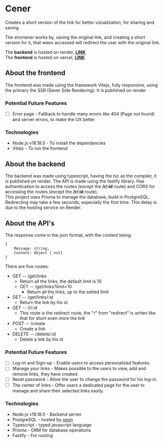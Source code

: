# Cener

Creates a short version of the link for better vizualization, for sharing and saving.

The shortener works by, saving the original link, and creating a short version for it, that ween accessed will redirect the user with the original link.

The **backend** is hosted on render, **[LINK](https://cener.onrender.com/)**<br>
The **frontend** is hosted on vercel, **[LINK](https://cener.vercel.app/)**

## About the frontend

The frontend was made using the framework Vitejs, fully responsive, using the primary the SSR (Sever Side Rendering). It is published on render

### Potential Future Features

-   [ ] Error page - Fallback to handle many errors like 404 (Page not found) and server errors, to make the UX better

### Technologies

-   Node.js v18.18.0 - To install the dependencies
-   Vitejs - To run the frontend

## About the backend

The backend was made using typescript, having the tsc as the compiler, it is published on render. The API is made using the fastify library. Has authentication to access the routes (except the **/r/:id** route) and CORS for accessing the routes (except the **/r/:id** route).<br>
This project uses Prisma to manage the database, build in PostgreSQL.<br>
Redirecting may take a few seconds, especially the first time. This delay is due to the hosting service on Render.

## About the API's

The response come in the json format, with the content being:

```
{
    Message: string,
    Content: Object | null
}
```

There are five routes:

-   GET -- /get/links
    -   Return all the links, the default limit is 10
    -   GET -- /get/links?limit=10
        -   Return all the links, up to the setted limit
-   GET -- /get/links/:id
    -   Return the link by his id
-   GET -- /r/:id
    -   This route is the redirect route, the "r" from "redirect" is writen like that for short even more the link
-   POST -- /create
    -   Create a link
-   DELETE -- /delete/:id &emsp; &emsp;&emsp;
    -   Delete a link by his id

### Potential Future Features

-   [ ] Log-in and Sign-up - Enable users to access personalized features.
-   [ ] Manage your links - Makes possible to the users to view, add and remove links, they have created.
-   [ ] Reset password - Allow the user to change the password for his log-in.
-   [ ] The center of links - Offer users a dedicated page for the user to manage and share their selected links easily.

### Technologies

-   Node.js v18.18.0 - Backend server
-   PostgreSQL - hosted by [neon](https://neon.tech/)
-   Typescript - typed javascript language
-   Prisma - ORM for database operations
-   Fastify - For routing
